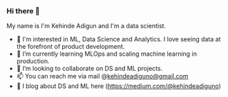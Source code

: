 ### Hi there 👋

<!--
**kehindeadigun/kehindeadigun** is a ✨ _special_ ✨ repository because its `README.md` (this file) appears on your GitHub profile.

Here are some ideas to get you started:

- 🔭 I’m currently working on ...
- 🌱 I’m currently learning ...
- 👯 I’m looking to collaborate on ...
- 🤔 I’m looking for help with ...
- 💬 Ask me about ...
- 📫 How to reach me: ...
- 😄 Pronouns: ...
- ⚡ Fun fact: ...
-->

My name is I'm Kehinde Adigun and I'm a data scientist.
- 🔭 I'm interested in ML, Data Science and Analytics. I love seeing data at the forefront of product development.
- 🌱 I’m currently learning MLOps and scaling machine learning in production. 
- 👯 I’m looking to collaborate on DS and ML projects.
- 📫 You can reach me via mail @kehindeadiguno@gmail.com
- 📝 I blog about DS and ML here (https://medium.com/@kehindeadiguno)
